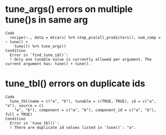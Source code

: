 # tune_args() errors on multiple tune()s in same arg

    Code
      recipe(~., data = mtcars) %>% step_pca(all_predictors(), num_comp = ~ tune() +
        tune()) %>% tune_args()
    Condition
      Error in `find_tune_id()`:
      ! Only one tunable value is currently allowed per argument. The current argument has: tune() + tune().

# tune_tbl() errors on duplicate ids

    Code
      tune_tbl(name = c("a", "b"), tunable = c(TRUE, TRUE), id = c("a", "a"), source = c(
        "a", "b"), component = c("a", "b"), component_id = c("a", "b"), full = TRUE)
    Condition
      Error in `tune_tbl()`:
      ! There are duplicate id values listed in `tune()`: "a".

